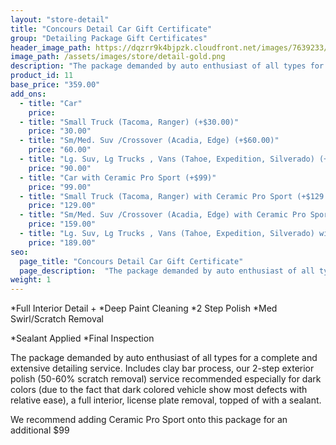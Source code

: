 ```yaml
---
layout: "store-detail"
title: "Concours Detail Car Gift Certificate"
group: "Detailing Package Gift Certificates"
header_image_path: https://dqzrr9k4bjpzk.cloudfront.net/images/7639233/342225154.jpg
image_path: /assets/images/store/detail-gold.png
description: "The package demanded by auto enthusiast of all types for a complete and extensive detailing service. "
product_id: 11
base_price: "359.00"
add_ons:
  - title: "Car"
    price:
  - title: "Small Truck (Tacoma, Ranger) (+$30.00)"
    price: "30.00"
  - title: "Sm/Med. Suv /Crossover (Acadia, Edge) (+$60.00)"
    price: "60.00"    
  - title: "Lg. Suv, Lg Trucks , Vans (Tahoe, Expedition​, Silverado) (+$90.00)"
    price: "90.00"
  - title: "Car with Ceramic Pro Sport (+$99)"
    price: "99.00"
  - title: "Small Truck (Tacoma, Ranger) with Ceramic Pro Sport (+$129.00)"
    price: "129.00"
  - title: "Sm/Med. Suv /Crossover (Acadia, Edge) with Ceramic Pro Sport (+$159.00)"
    price: "159.00"    
  - title: "Lg. Suv, Lg Trucks , Vans (Tahoe, Expedition​, Silverado) with Ceramic Pro Sport (+$189.00)"
    price: "189.00"
seo:
  page_title: "Concours Detail Car Gift Certificate"
  page_description:  "The package demanded by auto enthusiast of all types for a complete and extensive detailing service."
weight: 1
---
```

*Full Interior Detail + *Deep Paint Cleaning *2 Step Polish *Med Swirl/Scratch Removal

*Sealant Applied *Final Inspection

The package demanded by auto enthusiast of all types for a complete and extensive detailing service. Includes clay bar process, our 2-step exterior polish (50-60% scratch removal) service recommended especially for dark colors (due to the fact that dark colored vehicle show most defects with relative ease), a full interior, license plate removal, topped of with a sealant.

We recommend adding Ceramic Pro Sport onto this package for an additional $99

